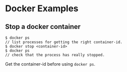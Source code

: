 # Docker Examples

## Stop a docker container

```
$ docker ps
// list processes for getting the right container-id.
$ docker stop <container-id>
$ docker ps 
// check that the process has really stopped.
```

Get the container-id before using `docker ps`.

